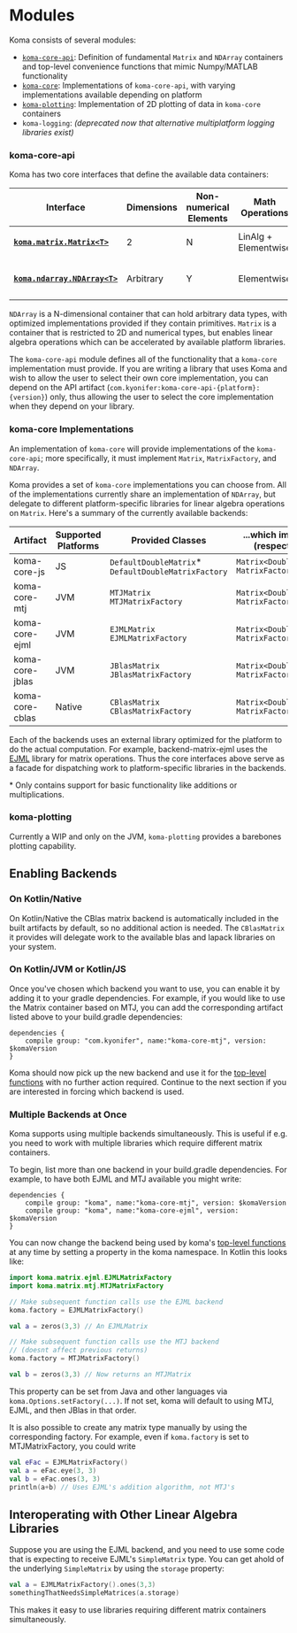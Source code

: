 # Modules

Koma consists of several modules:

- [`koma-core-api`](Modules.md#koma-core-api): Definition of fundamental `Matrix` and `NDArray` containers and top-level convenience functions that mimic Numpy/MATLAB functionality
- [`koma-core`](Modules.md#koma-core-implementations): Implementations of `koma-core-api`, with varying implementations available depending on platform
- [`koma-plotting`](Modules.md#koma-plotting): Implementation of 2D plotting of data in `koma-core` containers
- `koma-logging`: *(deprecated now that alternative multiplatform logging libraries exist)*

### koma-core-api
Koma has two core interfaces that define the available data containers:

|Interface|Dimensions|Non-numerical Elements|Math Operations|Convenience Methods for Generation|
|-|-|-|-|-|
| **[`koma.matrix.Matrix<T>`](https://github.com/kyonifer/koma/blob/master/koma-core-api/common/src/koma/matrix/Matrix.kt)**            | 2 |N|LinAlg + Elementwise|**[`Matrix.doubleFactory`](https://github.com/kyonifer/koma/blob/master/koma-core-api/common/src/koma/matrix/Matrix.kt#L35)** <br> **[`Matrix.floatFactory`](https://github.com/kyonifer/koma/blob/master/koma-core-api/common/src/koma/matrix/Matrix.kt#L49)** <br> **...** |
| **[`koma.ndarray.NDArray<T>`](https://github.com/kyonifer/koma/blob/master/koma-core-api/common/src/koma/ndarray/NDArray.kt)**          |  Arbitrary |Y|Elementwise|**[`NDArray.createGeneric(...)`](https://github.com/kyonifer/koma/blob/master/koma-core-api/common/src/koma/ndarray/NDArray.kt#L60)** <br> **[`NDArray.doubleFactory`](https://github.com/kyonifer/koma/blob/master/koma-core-api/common/src/koma/ndarray/NDArray.kt#L30)** <br> **[`NDArray.floatFactory`](https://github.com/kyonifer/koma/blob/master/koma-core-api/common/src/koma/ndarray/NDArray.kt#L35)** <br> **...**|

`NDArray` is a N-dimensional container that can hold arbitrary data types, with optimized implementations provided if they contain primitives. 
`Matrix` is a container that is restricted to 2D and numerical types, but enables linear algebra operations which can be accelerated 
by available platform libraries.

The `koma-core-api` module defines all of the functionality that a `koma-core` implementation
must provide. If you are writing a library that uses Koma and wish to allow the user to select their own core 
implementation, you can depend on the API artifact (`com.kyonifer:koma-core-api-{platform}:{version}`) only, thus allowing
the user to select the core implementation when they depend on your library.

### koma-core Implementations 

An implementation of `koma-core` will provide implementations of the `koma-core-api`; more specifically, it must implement
`Matrix`, `MatrixFactory`, and `NDArray`.
 
Koma provides a set of `koma-core` implementations you can choose from. All of the implementations currently share an implementation
of `NDArray`, but delegate to different platform-specific libraries for linear algebra operations on `Matrix`. 
Here's a summary of the currently available backends:

| Artifact              | Supported Platforms  | Provided Classes | ...which implement (respectively) |
|-----------------------|----------------------|------------------------|------------------|
|  koma-core-js         | JS                   | `DefaultDoubleMatrix`*<br>`DefaultDoubleMatrixFactory` | `Matrix<Double>`<br>`MatrixFactory<Double>`
|  koma-core-mtj        | JVM                  | `MTJMatrix`<br>`MTJMatrixFactory`| `Matrix<Double>`<br>`MatrixFactory<Double>`|
|  koma-core-ejml       | JVM                  | `EJMLMatrix`<br>`EJMLMatrixFactory`| `Matrix<Double>`<br>`MatrixFactory<Double>`|
|  koma-core-jblas      | JVM                  | `JBlasMatrix`<br>`JBlasMatrixFactory`|`Matrix<Double>`<br>`MatrixFactory<Double>`|
|  koma-core-cblas      | Native               | `CBlasMatrix`<br>`CBlasMatrixFactory`|`Matrix<Double>`<br>`MatrixFactory<Double>`|

Each of the backends uses an external library optimized for the platform 
to do the actual computation. For example, backend-matrix-ejml uses the [EJML](https://ejml.org) library for matrix operations.
Thus the core interfaces above serve as a facade for dispatching work to platform-specific libraries in the backends.

\* Only contains support for basic functionality like additions or multiplications.

### koma-plotting

Currently a WIP and only on the JVM, `koma-plotting` provides a barebones plotting capability. 

## Enabling Backends

### On Kotlin/Native

On Kotlin/Native the CBlas matrix backend is automatically included in the built artifacts by default,
so no additional action is needed. The `CBlasMatrix` it provides will delegate work to the available
blas and lapack libraries on your system.

### On Kotlin/JVM or Kotlin/JS

Once you've chosen which backend you want to use, you can enable it by adding it to your gradle dependencies.
For example, if you would like to use the Matrix container based on MTJ, you can add the corresponding
artifact listed above to your build.gradle dependencies:

```
dependencies {
    compile group: "com.kyonifer", name:"koma-core-mtj", version: $komaVersion
}
```

Koma should now pick up the new backend and use it for the 
[top-level functions](Matrices_&_Linear_Algebra.md) with no further action required. 
Continue to the next section if you are interested in forcing which backend is used.


### Multiple Backends at Once

Koma supports using multiple backends simultaneously. This is useful if e.g.
you need to work with multiple libraries which require different matrix containers. 

To begin, list more than one backend in your build.gradle dependencies. For example,
to have both EJML and MTJ available you might write:

```
dependencies {
    compile group: "koma", name:"koma-core-mtj", version: $komaVersion
    compile group: "koma", name:"koma-core-ejml", version: $komaVersion
}
```

You can now change the backend being used by koma's [top-level functions](Matrices_&_Linear_Algebra.md) at
any time by setting a property in the koma namespace. In Kotlin this looks
like:

```kotlin
import koma.matrix.ejml.EJMLMatrixFactory
import koma.matrix.mtj.MTJMatrixFactory

// Make subsequent function calls use the EJML backend
koma.factory = EJMLMatrixFactory()

val a = zeros(3,3) // An EJMLMatrix

// Make subsequent function calls use the MTJ backend
// (doesnt affect previous returns)
koma.factory = MTJMatrixFactory()

val b = zeros(3,3) // Now returns an MTJMatrix
```

This property can be set from Java and other languages via
`koma.Options.setFactory(...)`. If not set, koma will default
to using MTJ, EJML, and then JBlas in that order.

It is also possible to create any matrix type manually by using the
corresponding factory. For example, even if `koma.factory` is set to
MTJMatrixFactory, you could write

```kotlin
val eFac = EJMLMatrixFactory()
val a = eFac.eye(3, 3)
val b = eFac.ones(3, 3)
println(a+b) // Uses EJML's addition algorithm, not MTJ's
```

## Interoperating with Other Linear Algebra Libraries

Suppose you are using the EJML backend, and you need to use some code that is
expecting to receive EJML's `SimpleMatrix` type. You can get ahold of the underlying
`SimpleMatrix` by using the `storage` property:

```kotlin
val a = EJMLMatrixFactory().ones(3,3)
somethingThatNeedsSimpleMatrices(a.storage)
```

This makes it easy to use libraries requiring different matrix
containers simultaneously.


